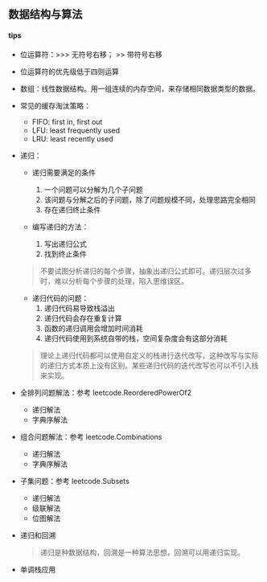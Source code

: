 ## 数据结构与算法
#### tips

- 位运算符：\>>> 无符号右移； \>> 带符号右移
- 位运算符的优先级低于四则运算
- 数组：线性数据结构。用一组连续的内存空间，来存储相同数据类型的数据。
- 常见的缓存淘汰策略：
    
    - FIFO: first in, first out 
    - LFU: least frequently used
    - LRU: least recently used

- 递归：

  - 递归需要满足的条件
    1. 一个问题可以分解为几个子问题
    2. 该问题与分解之后的子问题，除了问题规模不同，处理思路完全相同
    3. 存在递归终止条件
  
  - 编写递归的方法：
    1. 写出递归公式
    2. 找到终止条件

  > 不要试图分析递归的每个步骤，抽象出递归公式即可。递归层次过多时，难以分析每个步骤的处理，陷入思维误区。
    
  - 递归代码的问题：
    1. 递归代码易导致栈溢出
    2. 递归代码会存在重复计算
    3. 函数的递归调用会增加时间消耗
    4. 递归代码使用到系统自带的栈，空间复杂度会有这部分消耗
    
  > 理论上递归代码都可以使用自定义的栈进行迭代改写，这种改写与实际的递归方式本质上没有区别。某些递归代码的迭代改写也可以不引入栈来实现。
  
- 全排列问题解法：参考 leetcode.ReorderedPowerOf2
  
  - 递归解法
  - 字典序解法

- 组合问题解法：参考 leetcode.Combinations
 
  - 递归解法
  - 字典序解法
  
  
- 子集问题：参考 leetcode.Subsets

  - 递归解法
  - 级联解法
  - 位图解法

- 递归和回溯
  
  > 递归是种数据结构，回溯是一种算法思想，回溯可以用递归实现。
  
- 单调栈应用